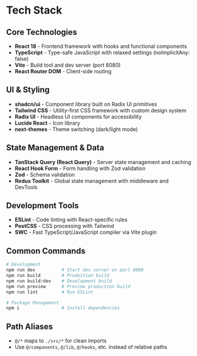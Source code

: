 # Tech Stack

## Core Technologies
- **React 18** - Frontend framework with hooks and functional components
- **TypeScript** - Type-safe JavaScript with relaxed settings (noImplicitAny: false)
- **Vite** - Build tool and dev server (port 8080)
- **React Router DOM** - Client-side routing

## UI & Styling
- **shadcn/ui** - Component library built on Radix UI primitives
- **Tailwind CSS** - Utility-first CSS framework with custom design system
- **Radix UI** - Headless UI components for accessibility
- **Lucide React** - Icon library
- **next-themes** - Theme switching (dark/light mode)

## State Management & Data
- **TanStack Query (React Query)** - Server state management and caching
- **React Hook Form** - Form handling with Zod validation
- **Zod** - Schema validation
- **Redux Toolkit** - Global state management with middleware and DevTools

## Development Tools
- **ESLint** - Code linting with React-specific rules
- **PostCSS** - CSS processing with Tailwind
- **SWC** - Fast TypeScript/JavaScript compiler via Vite plugin

## Common Commands

```bash
# Development
npm run dev          # Start dev server on port 8080
npm run build        # Production build
npm run build:dev    # Development build
npm run preview      # Preview production build
npm run lint         # Run ESLint

# Package Management
npm i                # Install dependencies
```

## Path Aliases
- `@/*` maps to `./src/*` for clean imports
- Use `@/components`, `@/lib`, `@/hooks`, etc. instead of relative paths